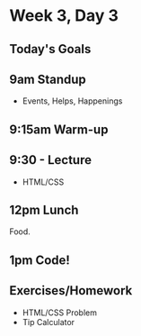 # Week 3, Day 3

## Today's Goals

## 9am Standup

- Events, Helps, Happenings

## 9:15am Warm-up

## 9:30 - Lecture

- HTML/CSS

## 12pm Lunch

Food.

## 1pm Code!

## Exercises/Homework

- HTML/CSS Problem
- Tip Calculator
